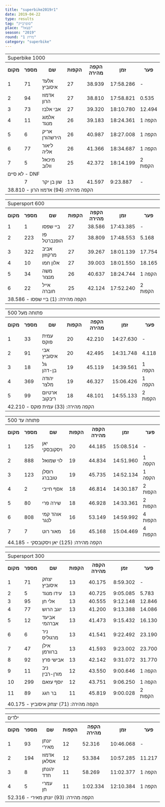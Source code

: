 ```yaml
---
title: "superbike2019r1"
date: 2019-04-22
type: results
tag: "סופרבייק"
place: "פצאל"
season: "2019"
round: "מרוץ 1"
category: "superbike"
---
```

<table class="fadeIn line_color">
    <tr>
        <td colspan="99" class="title_font">Superbike 1000</td>
    </tr>
    <tr class="rnkh_bkcolor">
        <th class="rnkh_font">מקום</th>
        <th class="rnkh_font">מספר</th>
        <th class="rnkh_font">שם</th>
        <th class="rnkh_font">הקפות</th>
        <th class="rnkh_font">הקפה מהירה</th>
        <th class="rnkh_font">זמן</th>
        <th class="rnkh_font">פער</th>
    </tr>
    <tr class="rnk_bkcolor OddRow">
        <td class="rnk_font">1</td>
        <td class="rnk_font highlight">71</td>
        <td class="rnk_font">אלעד איסוביץ</td>
        <td class="rnk_font">27</td>
        <td class="rnk_font">38.939</td>
        <td class="rnk_font">17:58.286</td>
        <td class="rnk_font">-</td>
    </tr>
    <tr class="rnk_bkcolor EvenRow">
        <td class="rnk_font">2</td>
        <td class="rnk_font highlight">94</td>
        <td class="rnk_font">אדמוז הרון</td>
        <td class="rnk_font">27</td>
        <td class="rnk_font">38.810</td>
        <td class="rnk_font">17:58.821</td>
        <td class="rnk_font">0.535</td>
    </tr>
    <tr class="rnk_bkcolor OddRow">
        <td class="rnk_font">3</td>
        <td class="rnk_font highlight">73</td>
        <td class="rnk_font">אבי אלבז</td>
        <td class="rnk_font">27</td>
        <td class="rnk_font">39.320</td>
        <td class="rnk_font">18:10.780</td>
        <td class="rnk_font">12.494</td>
    </tr>
    <tr class="rnk_bkcolor EvenRow">
        <td class="rnk_font">4</td>
        <td class="rnk_font highlight">11</td>
        <td class="rnk_font">אלמוג מנגד</td>
        <td class="rnk_font">26</td>
        <td class="rnk_font">39.183</td>
        <td class="rnk_font">18:24.361</td>
        <td class="rnk_font">1 הקפה</td>
    </tr>
    <tr class="rnk_bkcolor OddRow">
        <td class="rnk_font">5</td>
        <td class="rnk_font highlight">6</td>
        <td class="rnk_font">אריק הירשהורן</td>
        <td class="rnk_font">26</td>
        <td class="rnk_font">40.987</td>
        <td class="rnk_font">18:27.008</td>
        <td class="rnk_font">1 הקפה</td>
    </tr>
    <tr class="rnk_bkcolor EvenRow">
        <td class="rnk_font">6</td>
        <td class="rnk_font highlight">77</td>
        <td class="rnk_font">ליאור אליה</td>
        <td class="rnk_font">26</td>
        <td class="rnk_font">41.366</td>
        <td class="rnk_font">18:34.687</td>
        <td class="rnk_font">1 הקפה</td>
    </tr>
    <tr class="rnk_bkcolor OddRow">
        <td class="rnk_font">7</td>
        <td class="rnk_font highlight">5</td>
        <td class="rnk_font">מיכאל וולוב</td>
        <td class="rnk_font">25</td>
        <td class="rnk_font">42.372</td>
        <td class="rnk_font">18:14.199</td>
        <td class="rnk_font">2 הקפות</td>
    </tr>
    <tr>
        <td colspan="99" class="subtitle_font">לא סיים - DNF</td>
    </tr>
    <tr class="rnk_bkcolor EvenRow">
        <td class="rnk_font"></td>
        <td class="rnk_font highlight">7</td>
        <td class="rnk_font">שון בן יקר</td>
        <td class="rnk_font">13</td>
        <td class="rnk_font">41.597</td>
        <td class="rnk_font">9:23.887</td>
        <td class="rnk_font">-</td>
    </tr>
    <tr>
        <td colspan="99" class="comment_font">הקפה מהירה: (94) אדמוז הרון - 38.810</td>
    </tr>
</table>
<table class="line_color">
    <tr>
        <td colspan="99" class="title_font">Supersport 600</td>
    </tr>
    <tr class="rnkh_bkcolor">
        <th class="rnkh_font">מקום</th>
        <th class="rnkh_font">מספר</th>
        <th class="rnkh_font">שם</th>
        <th class="rnkh_font">הקפות</th>
        <th class="rnkh_font">הקפה מהירה</th>
        <th class="rnkh_font">זמן</th>
        <th class="rnkh_font">פער</th>
    </tr>
    <tr class="rnk_bkcolor OddRow">
        <td class="rnk_font">1</td>
        <td class="rnk_font highlight">1</td>
        <td class="rnk_font">ביי שפסו</td>
        <td class="rnk_font">27</td>
        <td class="rnk_font">38.586</td>
        <td class="rnk_font">17:43.385</td>
        <td class="rnk_font">-</td>
    </tr>
    <tr class="rnk_bkcolor EvenRow">
        <td class="rnk_font">2</td>
        <td class="rnk_font highlight">223</td>
        <td class="rnk_font">פז הופנברטל</td>
        <td class="rnk_font">27</td>
        <td class="rnk_font">38.809</td>
        <td class="rnk_font">17:48.553</td>
        <td class="rnk_font">5.168</td>
    </tr>
    <tr class="rnk_bkcolor OddRow">
        <td class="rnk_font">3</td>
        <td class="rnk_font highlight">322</td>
        <td class="rnk_font">אביב מרקוזון</td>
        <td class="rnk_font">27</td>
        <td class="rnk_font">39.267</td>
        <td class="rnk_font">18:01.139</td>
        <td class="rnk_font">17.754</td>
    </tr>
    <tr class="rnk_bkcolor EvenRow">
        <td class="rnk_font">4</td>
        <td class="rnk_font highlight">10</td>
        <td class="rnk_font">אלון חמו</td>
        <td class="rnk_font">27</td>
        <td class="rnk_font">39.003</td>
        <td class="rnk_font">18:01.550</td>
        <td class="rnk_font">18.165</td>
    </tr>
    <tr class="rnk_bkcolor OddRow">
        <td class="rnk_font">5</td>
        <td class="rnk_font highlight">34</td>
        <td class="rnk_font">משה מנצור</td>
        <td class="rnk_font">26</td>
        <td class="rnk_font">40.637</td>
        <td class="rnk_font">18:24.744</td>
        <td class="rnk_font">1 הקפה</td>
    </tr>
    <tr class="rnk_bkcolor EvenRow">
        <td class="rnk_font">6</td>
        <td class="rnk_font highlight">22</td>
        <td class="rnk_font">אייל חוברה</td>
        <td class="rnk_font">25</td>
        <td class="rnk_font">42.124</td>
        <td class="rnk_font">17:52.240</td>
        <td class="rnk_font">2 הקפות</td>
    </tr>
    <tr>
        <td colspan="99" class="comment_font">הקפה מהירה: (1) ביי שפסו - 38.586</td>
    </tr>
</table>
<table class="fadeIn line_color">
    <tr>
        <td colspan="99" class="title_font">פתוחה מעל 500</td>
    </tr>
    <tr class="rnkh_bkcolor">
        <th class="rnkh_font">מקום</th>
        <th class="rnkh_font">מספר</th>
        <th class="rnkh_font">שם</th>
        <th class="rnkh_font">הקפות</th>
        <th class="rnkh_font">הקפה מהירה</th>
        <th class="rnkh_font">זמן</th>
        <th class="rnkh_font">פער</th>
    </tr>
    <tr class="rnk_bkcolor EvenRow">
        <td class="rnk_font">1</td>
        <td class="rnk_font highlight">33</td>
        <td class="rnk_font">עמית פוקס</td>
        <td class="rnk_font">20</td>
        <td class="rnk_font">42.210</td>
        <td class="rnk_font">14:27.630</td>
        <td class="rnk_font">-</td>
    </tr>
    <tr class="rnk_bkcolor OddRow">
        <td class="rnk_font">2</td>
        <td class="rnk_font highlight">91</td>
        <td class="rnk_font">אבי איסוביץ</td>
        <td class="rnk_font">20</td>
        <td class="rnk_font">42.495</td>
        <td class="rnk_font">14:31.748</td>
        <td class="rnk_font">4.118</td>
    </tr>
    <tr class="rnk_bkcolor EvenRow">
        <td class="rnk_font">3</td>
        <td class="rnk_font highlight">18</td>
        <td class="rnk_font">גל בן-דהן</td>
        <td class="rnk_font">19</td>
        <td class="rnk_font">45.119</td>
        <td class="rnk_font">14:39.561</td>
        <td class="rnk_font">1 הקפה</td>
    </tr>
    <tr class="rnk_bkcolor OddRow">
        <td class="rnk_font">4</td>
        <td class="rnk_font highlight">369</td>
        <td class="rnk_font">יהודה מלצר</td>
        <td class="rnk_font">19</td>
        <td class="rnk_font">46.327</td>
        <td class="rnk_font">15:06.426</td>
        <td class="rnk_font">1 הקפה</td>
    </tr>
    <tr class="rnk_bkcolor EvenRow">
        <td class="rnk_font">5</td>
        <td class="rnk_font highlight">99</td>
        <td class="rnk_font">ארטיום ריבקוב</td>
        <td class="rnk_font">18</td>
        <td class="rnk_font">48.101</td>
        <td class="rnk_font">14:55.133</td>
        <td class="rnk_font">2 הקפות</td>
    </tr>
    <tr>
        <td colspan="99" class="comment_font">הקפה מהירה: (33) עמית פוקס - 42.210</td>
    </tr>
</table>
<table class="fadeIn line_color">
    <tr>
        <td colspan="99" class="title_font">פתוחה עד 500</td>
    </tr>
    <tr class="rnkh_bkcolor">
        <th class="rnkh_font">מקום</th>
        <th class="rnkh_font">מספר</th>
        <th class="rnkh_font">שם</th>
        <th class="rnkh_font">הקפות</th>
        <th class="rnkh_font">הקפה מהירה</th>
        <th class="rnkh_font">זמן</th>
        <th class="rnkh_font">פער</th>
    </tr>
    <tr class="rnk_bkcolor OddRow">
        <td class="rnk_font">1</td>
        <td class="rnk_font highlight">125</td>
        <td class="rnk_font">יאן ויסקובסקי</td>
        <td class="rnk_font">20</td>
        <td class="rnk_font">44.185</td>
        <td class="rnk_font">15:08.514</td>
        <td class="rnk_font">-</td>
    </tr>
    <tr class="rnk_bkcolor EvenRow">
        <td class="rnk_font">2</td>
        <td class="rnk_font highlight">888</td>
        <td class="rnk_font">לוי שמואל</td>
        <td class="rnk_font">19</td>
        <td class="rnk_font">44.834</td>
        <td class="rnk_font">14:51.960</td>
        <td class="rnk_font">1 הקפה</td>
    </tr>
    <tr class="rnk_bkcolor OddRow">
        <td class="rnk_font">3</td>
        <td class="rnk_font highlight">123</td>
        <td class="rnk_font">רוסלן טובברג</td>
        <td class="rnk_font">19</td>
        <td class="rnk_font">45.735</td>
        <td class="rnk_font">14:52.134</td>
        <td class="rnk_font">1 הקפה</td>
    </tr>
    <tr class="rnk_bkcolor EvenRow">
        <td class="rnk_font">4</td>
        <td class="rnk_font highlight">2</td>
        <td class="rnk_font">אסף חייבי</td>
        <td class="rnk_font">18</td>
        <td class="rnk_font">46.814</td>
        <td class="rnk_font">14:30.187</td>
        <td class="rnk_font">2 הקפות</td>
    </tr>
    <tr class="rnk_bkcolor OddRow">
        <td class="rnk_font">5</td>
        <td class="rnk_font highlight">80</td>
        <td class="rnk_font">שירה פרי</td>
        <td class="rnk_font">18</td>
        <td class="rnk_font">46.928</td>
        <td class="rnk_font">14:33.361</td>
        <td class="rnk_font">2 הקפות</td>
    </tr>
    <tr class="rnk_bkcolor EvenRow">
        <td class="rnk_font">6</td>
        <td class="rnk_font highlight">808</td>
        <td class="rnk_font">אוהד קמי לנגר</td>
        <td class="rnk_font">16</td>
        <td class="rnk_font">53.149</td>
        <td class="rnk_font">14:59.992</td>
        <td class="rnk_font">4 הקפות</td>
    </tr>
    <tr class="rnk_bkcolor OddRow">
        <td class="rnk_font">7</td>
        <td class="rnk_font highlight">7</td>
        <td class="rnk_font">מאור רוט</td>
        <td class="rnk_font">16</td>
        <td class="rnk_font">45.168</td>
        <td class="rnk_font">15:04.469</td>
        <td class="rnk_font">4 הקפות</td>
    </tr>
    <tr>
        <td colspan="99" class="comment_font">הקפה מהירה: (125) יאן ויסקובסקי - 44.185</td>
    </tr>
</table>
<table class="fadeIn line_color">
    <tr>
        <td colspan="99" class="title_font">Supersport 300</td>
    </tr>
    <tr class="rnkh_bkcolor">
        <th class="rnkh_font">מקום</th>
        <th class="rnkh_font">מספר</th>
        <th class="rnkh_font">שם</th>
        <th class="rnkh_font">הקפות</th>
        <th class="rnkh_font">הקפה מהירה</th>
        <th class="rnkh_font">זמן</th>
        <th class="rnkh_font">פער</th>
    </tr>
    <tr class="rnk_bkcolor OddRow">
        <td class="rnk_font">1</td>
        <td class="rnk_font highlight">71</td>
        <td class="rnk_font">יצחק איסוביץ</td>
        <td class="rnk_font">13</td>
        <td class="rnk_font">40.175</td>
        <td class="rnk_font">8:59.302</td>
        <td class="rnk_font">-</td>
    </tr>
    <tr class="rnk_bkcolor EvenRow">
        <td class="rnk_font">2</td>
        <td class="rnk_font highlight">5</td>
        <td class="rnk_font">עידו מנגד</td>
        <td class="rnk_font">13</td>
        <td class="rnk_font">40.725</td>
        <td class="rnk_font">9:05.085</td>
        <td class="rnk_font">5.783</td>
    </tr>
    <tr class="rnk_bkcolor OddRow">
        <td class="rnk_font">3</td>
        <td class="rnk_font highlight">95</td>
        <td class="rnk_font">אלי חן</td>
        <td class="rnk_font">13</td>
        <td class="rnk_font">40.555</td>
        <td class="rnk_font">9:12.148</td>
        <td class="rnk_font">12.846</td>
    </tr>
    <tr class="rnk_bkcolor EvenRow">
        <td class="rnk_font">4</td>
        <td class="rnk_font highlight">77</td>
        <td class="rnk_font">יוגב הרוש</td>
        <td class="rnk_font">13</td>
        <td class="rnk_font">41.200</td>
        <td class="rnk_font">9:13.388</td>
        <td class="rnk_font">14.086</td>
    </tr>
    <tr class="rnk_bkcolor OddRow">
        <td class="rnk_font">5</td>
        <td class="rnk_font highlight">12</td>
        <td class="rnk_font">אביעד אברהמי</td>
        <td class="rnk_font">13</td>
        <td class="rnk_font">41.473</td>
        <td class="rnk_font">9:15.432</td>
        <td class="rnk_font">16.130</td>
    </tr>
    <tr class="rnk_bkcolor EvenRow">
        <td class="rnk_font">6</td>
        <td class="rnk_font highlight">6</td>
        <td class="rnk_font">ניר מרגוליס</td>
        <td class="rnk_font">13</td>
        <td class="rnk_font">41.541</td>
        <td class="rnk_font">9:22.492</td>
        <td class="rnk_font">23.190</td>
    </tr>
    <tr class="rnk_bkcolor OddRow">
        <td class="rnk_font">7</td>
        <td class="rnk_font highlight">47</td>
        <td class="rnk_font">אילן ברוורמן</td>
        <td class="rnk_font">13</td>
        <td class="rnk_font">41.593</td>
        <td class="rnk_font">9:23.002</td>
        <td class="rnk_font">23.700</td>
    </tr>
    <tr class="rnk_bkcolor EvenRow">
        <td class="rnk_font">8</td>
        <td class="rnk_font highlight">92</td>
        <td class="rnk_font">אבישי פרץ</td>
        <td class="rnk_font">13</td>
        <td class="rnk_font">42.142</td>
        <td class="rnk_font">9:31.072</td>
        <td class="rnk_font">31.770</td>
    </tr>
    <tr class="rnk_bkcolor OddRow">
        <td class="rnk_font">9</td>
        <td class="rnk_font highlight">11</td>
        <td class="rnk_font">ניב מורן-רבין</td>
        <td class="rnk_font">12</td>
        <td class="rnk_font">43.550</td>
        <td class="rnk_font">9:00.646</td>
        <td class="rnk_font">1 הקפה</td>
    </tr>
    <tr class="rnk_bkcolor EvenRow">
        <td class="rnk_font">10</td>
        <td class="rnk_font highlight">299</td>
        <td class="rnk_font">יוסף עזאם</td>
        <td class="rnk_font">12</td>
        <td class="rnk_font">43.751</td>
        <td class="rnk_font">9:06.250</td>
        <td class="rnk_font">1 הקפה</td>
    </tr>
    <tr class="rnk_bkcolor OddRow">
        <td class="rnk_font">11</td>
        <td class="rnk_font highlight">89</td>
        <td class="rnk_font">בר חגג</td>
        <td class="rnk_font">11</td>
        <td class="rnk_font">45.819</td>
        <td class="rnk_font">9:00.028</td>
        <td class="rnk_font">2 הקפות</td>
    </tr>
    <tr>
        <td colspan="99" class="comment_font">הקפה מהירה: (71) יצחק איסוביץ - 40.175</td>
    </tr>
</table>
<table class="fadeIn line_color">
    <tr>
        <td colspan="99" class="title_font">ילדים</td>
    </tr>
    <tr class="rnkh_bkcolor">
        <th class="rnkh_font">מקום</th>
        <th class="rnkh_font">מספר</th>
        <th class="rnkh_font">שם</th>
        <th class="rnkh_font">הקפות</th>
        <th class="rnkh_font">הקפה מהירה</th>
        <th class="rnkh_font">זמן</th>
        <th class="rnkh_font">פער</th>
    </tr>
    <tr class="rnk_bkcolor OddRow">
        <td class="rnk_font">1</td>
        <td class="rnk_font highlight">93</td>
        <td class="rnk_font">יונתן מאירי</td>
        <td class="rnk_font">12</td>
        <td class="rnk_font">52.316</td>
        <td class="rnk_font">10:46.068</td>
        <td class="rnk_font">-</td>
    </tr>
    <tr class="rnk_bkcolor EvenRow">
        <td class="rnk_font">2</td>
        <td class="rnk_font highlight">194</td>
        <td class="rnk_font">אדמוז אסלאן</td>
        <td class="rnk_font">12</td>
        <td class="rnk_font">53.384</td>
        <td class="rnk_font">10:57.285</td>
        <td class="rnk_font">11.217</td>
    </tr>
    <tr class="rnk_bkcolor OddRow">
        <td class="rnk_font">3</td>
        <td class="rnk_font highlight">8</td>
        <td class="rnk_font">יהונתן חדד</td>
        <td class="rnk_font">11</td>
        <td class="rnk_font">58.269</td>
        <td class="rnk_font">11:02.377</td>
        <td class="rnk_font">1 הקפה</td>
    </tr>
    <tr class="rnk_bkcolor EvenRow">
        <td class="rnk_font">4</td>
        <td class="rnk_font highlight">5</td>
        <td class="rnk_font">עמרי חן</td>
        <td class="rnk_font">11</td>
        <td class="rnk_font">1:02.334</td>
        <td class="rnk_font">12:10.384</td>
        <td class="rnk_font">1 הקפה</td>
    </tr>
    <tr>
        <td colspan="99" class="comment_font">הקפה מהירה: (93) יונתן מאירי - 52.316</td>
    </tr>
</table>
                    
